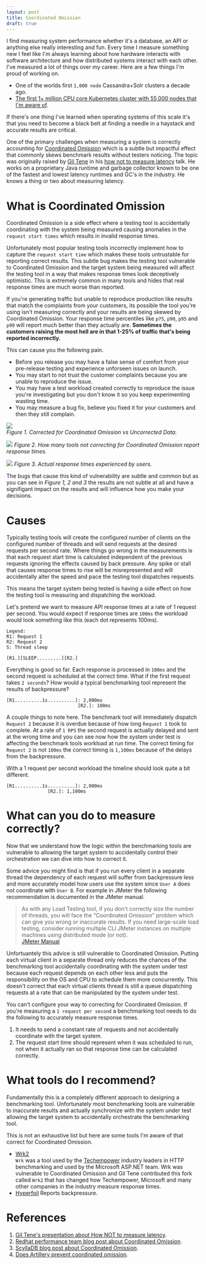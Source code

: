 ```yaml
---
layout: post
title: Coordinated Omission
draft: true
---
```


I find measuring system performance whether it's a database, an API or anything else really interesting and fun. Every time I measure something new I feel like I'm always learning about 
how hardware interacts with software architecture and how distributed systems interact with each other. I've measured a lot of things over my career. Here are a few things I'm proud of working on.

- One of the worlds first `1,000 node` Cassandra+Solr clusters a decade ago.
- [The first 1+ million CPU core Kubernetes cluster with 55,000 nodes that I'm aware of](https://vmblog.com/archive/2018/06/28/univa-leverages-aws-to-deploy-more-than-one-million-cores-in-a-single-univa-grid-engine-cluster.aspx).

If there's one thing I've learned when operating systems of this scale it's that you need to become a black belt at finding a needle in a haystack and accurate results are critical.

One of the primary challenges when measuring a system is correctly accounting for [Coordinated Omission](https://redhatperf.github.io/post/coordinated-omission/) which is a subtle but impactful effect
that commonly skews benchmark results without testers noticing. The topic was originally raised by [Gil Tene](https://www.azul.com/leadership/gil-tene/) in his [how not to measure latency](https://image.slidesharecdn.com/untitled-160328112522/75/How-NOT-to-Measure-Latency-14-2048.jpg) 
talk. He works on a proprietary Java runtime and garbage collector known to be one of the fastest and lowest latency runtimes and GC's in the industry. He knows a thing or two about measuring latency.

# What is Coordinated Omission
Coordinated Omission is a side effect where a testing tool is accidentally coordinating with the system being measured causing anomalies in the `request start times` which results in invalid response times. 

Unfortunately most popular testing tools incorrectly implement how to capture the `request start time` which makes these tools untrustable for reporting correct results.
This subtle bug makes the testing tool vulnerable to Coordinated Omission and the target system being measured will affect the testing tool in a way that makes response times look deceptively optimistic. This is extremely common in many tools and hides that real response times are much worse than reported.

If you're generating traffic but unable to reproduce production like results that match the complaints from your customers, its possible the tool you're using isn't measuring correctly and your results
are being skewed by Coordinated Omission. Your response time percentiles like `p75`, `p90`, `p95` and `p99` will report much better than they actually are. **Sometimes the customers raising the most hell are in that 1-25% of traffic that's being reported incorrectly.**

This can cause you the following pain.
- Before you release you may have a false sense of comfort from your pre-release testing and experience unforseen issues on launch.
- You may start to not trust the customer complaints because you are unable to reproduce the issue.
- You may have a test workload created correctly to reproduce the issue you're investigating but you don't know it so you keep experimenting wasting time.
- You may measure a bug fix, believe you fixed it for your customers and then they still complain.

![](https://github.com/user-attachments/assets/b39b32db-34ce-4c3b-86ac-5886165047c1)  
_Figure 1. Corrected for Coordinated Omission vs Uncorrected Data._

![](https://redhatperf.github.io/post/coordinated-omission/coordinated-omission-blocked-wait-time.png)
_Figure 2. How many tools not correcting for Coordinated Omission report response times._

![](https://redhatperf.github.io/post/coordinated-omission/coordinated-omission-cumulative-wait-time.png)
_Figure 3. Actual response times experienced by users._

The bugs that cause this kind of vulnerability are subtle and common but as you can see in _Figure 1, 2 and 3_ the results are not subtle at all and have a signifigant impact on the results 
and will influence how you make your decisions.

# Causes
Typically testing tools will create the configured number of clients on the configured number of threads and will send requests at the desired requests per second rate. Where things go wrong in the measurements is that each request start time is calculated independent of the previous requests ignoring the effects caused by back pressure. Any spike or stall that causes response times to rise will be misrepresented and will accidentally alter the speed and pace the testing tool dispatches requests.

This means the target system being tested is having a side effect on how the testing tool is measuring and dispatching the workload. 

Let's pretend we want to measure API response times at a rate of 1 request per second. You would expect if response times are `100ms` the workload would look something like this (each dot represents 100ms).
```
Legend:
R1: Request 1
R2: Request 2
S: Thread sleep

[R1.][SLEEP.........][R2.]
```
Everything is good so far. Each response is processed in `100ms` and the second request is scheduled at the correct time. What if the first request takes `2 seconds`? How would a typical benchmarking tool represent the results of backpressure?
```
[R1..........1s..........]: 2,000ms
                          [R2.]: 100ms
```
A couple things to note here. The benchmark tool will immediately dispatch `Request 2` because it is overdue because of how long `Request 1` took to complete. At a rate of `1 RPS` the second request is actually delayed and sent at the wrong time and you can see now how the system under test is affecting the benchmark tools workload at run time. The correct timing for `Request 2` is not `100ms` the correct timing is `1,100ms` because of the delays from the backpressure.

With a 1 request per second workload the timeline should look quite a bit different.
```
[R1..........1s..........]: 2,000ms
               [R2.]: 1,100ms
```

# What can you do to measure correctly?
Now that we understand how the logic within the benchmarking tools are vulnerable to allowing the target system to accidentally control their orchestration we can dive into how to correct it.

Some advice you might find is that if you run every client in a separate thread the dependency of each request will suffer from backpressure less and more accurately model how users use the system since `User A` does not coordinate with `User B`. For example in JMeter the following recommendation is documented in the JMeter manual.

> As with any Load Testing tool, if you don't correctly size the number of threads, you will face the "Coordinated Omission" problem which can give you wrong or inaccurate results. If you need large-scale load testing, consider running multiple CLI JMeter instances on multiple machines using distributed mode (or not).  
[JMeter Manual](https://jmeter.apache.org/usermanual/best-practices.html#:~:text=As%20with%20any%20Load%20Testing,distributed%20mode%20(or%20not))

Unfortuantely this advice is still vulnerable to Coordinated Omission. Putting each virtual client in a separate thread only reduces the chances of the benchmarking tool accidentally coordinating with the system under test because each request depends on each other less and puts the responsibility on the OS and CPU to schedule them more concurrently. This doesn't correct that each virtual clients thread is still a queue dispatching requests at a rate that can be manipulated by the system under test.

You can't configure your way to correcting for Coordinated Omission. If you're measuring a `1 request per second` a benchmarking tool needs to do the following to accurately measure response times.
1. It needs to send a constant rate of requests and not accidentally coordinate with the target system.
2. The request start time should represent when it was scheduled to run, not when it actually ran so that response time can be calculated correctly.

# What tools do I recommend?
Fundamentally this is a completely different approach to designing a benchmarking tool. Unfortunately most benchmarking tools are vulnerable to inaccurate results and actually synchronize with the system under test allowing the target system to accidentally orchestrate the benchmarking tool.

This is not an exhaustive list but here are some tools I'm aware of that correct for Coordinated Omission.
- [Wrk2](https://github.com/giltene/wrk2)  
  `Wrk` was a tool used by the [Techempower](https://www.techempower.com/benchmarks) industry leaders in HTTP benchmarking and used by the Microsoft ASP.NET team. Wrk was vulnerable to Coordinated Omission and Gil Tene contributed this fork called `Wrk2` that has changed how Techempower, Microsoft and many other companies in the industry measure response times.
- [Hyperfoil](https://github.com/Hyperfoil/Hyperfoil)
  Reports backpressure.

# References
1. [Gil Tene's presentation about How NOT to measure latency](https://www.youtube.com/watch?v=lJ8ydIuPFeU).
1. [Redhat performance team blog post about Coordinated Omission](https://redhatperf.github.io/post/coordinated-omission/).
1. [ScyllaDB blog post about Coordinated Omission](https://www.scylladb.com/2021/04/22/on-coordinated-omission/).
2. [Does Artillery prevent coordinated omission](https://github.com/artilleryio/artillery/discussions/1472).
